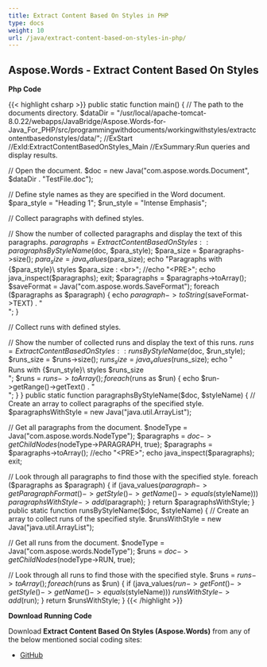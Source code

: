 ```yaml
---
title: Extract Content Based On Styles in PHP
type: docs
weight: 10
url: /java/extract-content-based-on-styles-in-php/
---
```


## **Aspose.Words - Extract Content Based On Styles**

**Php Code**

{{< highlight csharp >}}
public static function main() {
// The path to the documents directory.
$dataDir = "/usr/local/apache-tomcat-8.0.22/webapps/JavaBridge/Aspose.Words-for-Java_For_PHP/src/programmingwithdocuments/workingwithstyles/extractcontentbasedonstyles/data/";
//ExStart
//ExId:ExtractContentBasedOnStyles_Main
//ExSummary:Run queries and display results.

// Open the document.
$doc = new Java("com.aspose.words.Document", $dataDir . "TestFile.doc");

// Define style names as they are specified in the Word document.
$para_style = "Heading 1";
$run_style = "Intense Emphasis";

// Collect paragraphs with defined styles.

// Show the number of collected paragraphs and display the text of this paragraphs.
$paragraphs = ExtractContentBasedOnStyles::paragraphsByStyleName($doc, $para_style);
$para_size = $paragraphs->size();
$para_size = java_values($para_size);
echo "Paragraphs with \{$para_style}\ styles $para_size  : <br>";
//echo "<PRE>"; echo java_inspect($paragraphs); exit;
$paragraphs = $paragraphs->toArray();
$saveFormat = Java("com.aspose.words.SaveFormat");
foreach ($paragraphs as $paragraph) {
echo $paragraph->toString($saveFormat->TEXT) . "<BR>";
}

// Collect runs with defined styles.

// Show the number of collected runs and display the text of this runs.
$runs = ExtractContentBasedOnStyles::runsByStyleName($doc, $run_style);
$runs_size = $runs->size();
$runs_size = java_values($runs_size);
echo "<BR> Runs with \{$run_style}\ styles $runs_size <BR>";
$runs = $runs->toArray();
foreach ($runs as $run) {
echo $run->getRange()->getText() . "<BR>";
}
}
public static function paragraphsByStyleName($doc, $styleName) {
// Create an array to collect paragraphs of the specified style.
$paragraphsWithStyle = new Java("java.util.ArrayList");

// Get all paragraphs from the document.
$nodeType = Java("com.aspose.words.NodeType");
$paragraphs = $doc->getChildNodes($nodeType->PARAGRAPH, true);
$paragraphs = $paragraphs->toArray();
//echo "<PRE>"; echo java_inspect($paragraphs); exit;

// Look through all paragraphs to find those with the specified style.
foreach ($paragraphs as $paragraph)
{
if (java_values($paragraph->getParagraphFormat()->getStyle()->getName()->equals($styleName)))
$paragraphsWithStyle->add($paragraph);
}
return $paragraphsWithStyle;
}
public static function runsByStyleName($doc, $styleName) {
// Create an array to collect runs of the specified style.
$runsWithStyle = new Java("java.util.ArrayList");

// Get all runs from the document.
$nodeType = Java("com.aspose.words.NodeType");
$runs = $doc->getChildNodes($nodeType->RUN, true);

// Look through all runs to find those with the specified style.
$runs = $runs->toArray();
foreach ($runs as $run)
{
if (java_values($run->getFont()->getStyle()->getName()->equals($styleName)))
$runsWithStyle->add($run);
}
return $runsWithStyle;
}
{{< /highlight >}}

**Download Running Code**

Download **Extract Content Based On Styles (Aspose.Words)** from any of the below mentioned social coding sites:

- [GitHub](https://github.com/aspose-words/Aspose.Words-for-Java/blob/master/Plugins/Aspose_Words_Java_for_PHP/src/programmingwithdocuments/workingwithstyles/extractcontentbasedonstyles/php/ExtractContentBasedOnStyles.php)
